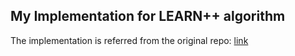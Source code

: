 ## My Implementation for LEARN++ algorithm
The implementation is referred from the original repo: [link](https://github.com/maybe198376/LEARN-Plus-Plus)
